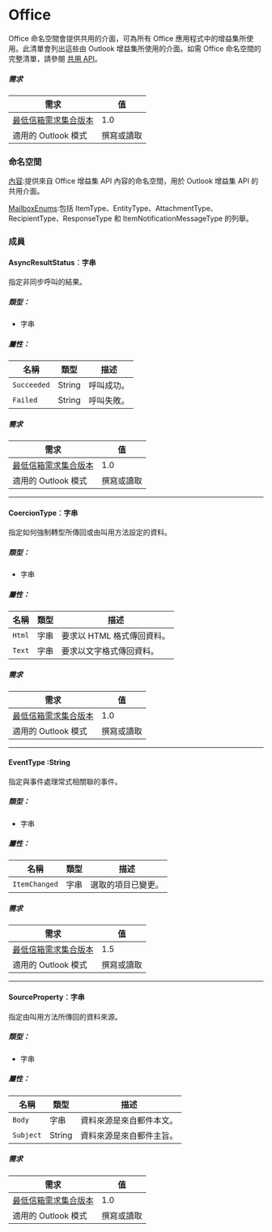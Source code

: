  

# <a name="office"></a>Office

Office 命名空間會提供共用的介面，可為所有 Office 應用程式中的增益集所使用。此清單會列出這些由 Outlook 增益集所使用的介面。如需 Office 命名空間的完整清單，請參閱 [共用 API](../shared/shared-api.md)。

##### <a name="requirements"></a>需求

|需求| 值|
|---|---|
|[最低信箱需求集合版本](./tutorial-api-requirement-sets.md)| 1.0|
|適用的 Outlook 模式| 撰寫或讀取|

### <a name="namespaces"></a>命名空間

[內容](Office.context.md):提供來自 Office 增益集 API 內容的命名空間，用於 Outlook 增益集 API 的共用介面。

[MailboxEnums](Office.MailboxEnums.md):包括 ItemType、EntityType、AttachmentType、RecipientType、ResponseType 和 ItemNotificationMessageType 的列舉。

### <a name="members"></a>成員

####  <a name="asyncresultstatus-string"></a>AsyncResultStatus︰字串

指定非同步呼叫的結果。

##### <a name="type"></a>類型：

*   字串

##### <a name="properties"></a>屬性：

|名稱| 類型	| 描述|
|---|---|---|
|`Succeeded`| String|呼叫成功。|
|`Failed`| String|呼叫失敗。|

##### <a name="requirements"></a>需求

|需求| 值|
|---|---|
|[最低信箱需求集合版本](./tutorial-api-requirement-sets.md)| 1.0|
|適用的 Outlook 模式| 撰寫或讀取|

---

####  <a name="coerciontype-string"></a>CoercionType︰字串

指定如何強制轉型所傳回或由叫用方法設定的資料。

##### <a name="type"></a>類型：

*   字串

##### <a name="properties"></a>屬性：

|名稱| 類型	| 描述|
|---|---|---|
|`Html`| 字串|要求以 HTML 格式傳回資料。|
|`Text`| 字串|要求以文字格式傳回資料。|

##### <a name="requirements"></a>需求

|需求| 值|
|---|---|
|[最低信箱需求集合版本](./tutorial-api-requirement-sets.md)| 1.0|
|適用的 Outlook 模式| 撰寫或讀取|

---

####  <a name="eventtype-string"></a>EventType :String

指定與事件處理常式相關聯的事件。

##### <a name="type"></a>類型：

*   字串

##### <a name="properties"></a>屬性：

| 名稱 | 類型	 | 描述 |
|---|---|---|
|`ItemChanged`| 字串 | 選取的項目已變更。 |

##### <a name="requirements"></a>需求

|需求| 值|
|---|---|
|[最低信箱需求集合版本](./tutorial-api-requirement-sets.md)| 1.5 |
|適用的 Outlook 模式| 撰寫或讀取 |

---

####  <a name="sourceproperty-string"></a>SourceProperty︰字串

指定由叫用方法所傳回的資料來源。

##### <a name="type"></a>類型：

*   字串

##### <a name="properties"></a>屬性：

|名稱| 類型	| 描述|
|---|---|---|
|`Body`| 字串|資料來源是來自郵件本文。|
|`Subject`| String|資料來源是來自郵件主旨。|

##### <a name="requirements"></a>需求

|需求| 值|
|---|---|
|[最低信箱需求集合版本](./tutorial-api-requirement-sets.md)| 1.0|
|適用的 Outlook 模式| 撰寫或讀取|
